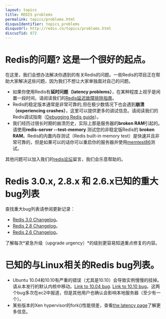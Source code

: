 ```yaml
---
layout: topics
title: REDIS problems
permalink: topics/problems.html
disqusIdentifier: topics_problems
disqusUrl: http://redis.cn/topics/problems.html
discuzTid: 872
---
```


Redis的问题? 这是一个很好的起点。
===

在这里，我们会想办法解决你遇到的有关Redis的问题。一些Redis的项目正在帮助大家解决这些问题，因为我们不想让大家单独面对自己的问题。

* 如果你使用Redis有**延时问题（latency problems）**，在某种程度上视乎是闲置一段时间，请阅读我们的[Redis延迟故障排除指南](/topics/latency.html)。
* Redis的稳定版本通常是非常可靠的,但在极少数情况下也会遇到**崩溃（experiencing crashes）**，这里可以提供更多的调试信息。请阅读我们的Redis调试指南（[Debugging Redis guide](/topics/debugging.html)）。
* 我们经历过很长时期的崩溃历史，实际上那是服务器的**broken RAM**引起的。请使用**redis-server --test-memory** 测试您的非稳定版Redis的 **broken RAM**。Redis的内置内存测试（Redis built-in memory test）是快速并且非常可靠的，但是如果可以的话你可以重启你的服务器并使用[memtest86](http://memtest86.com)测试。

其他问题可以加入我们的[redis论坛](http://bbs.redis.cn)留言，我们会乐意帮助的。

Redis 3.0.x, 2.8.x 和 2.6.x已知的重大bug列表
===

查找重大bug列表请参阅更新记录：

* [Redis 3.0 Changelog](https://raw.githubusercontent.com/antirez/redis/3.0/00-RELEASENOTES)。
* [Redis 2.8 Changelog](https://raw.githubusercontent.com/antirez/redis/2.8/00-RELEASENOTES)。
* [Redis 2.6 Changelog](https://raw.githubusercontent.com/antirez/redis/2.6/00-RELEASENOTES)。

了解每次*紧急升级（upgrade urgency）*的级别更容易知道重点修复的内容。

已知的与Linux相关的Redis bug列表。
===

* Ubuntu 10.04和10.10有严重的错误（尤其是10.10）会导致实例慢慢的挂掉。请从本发行的默认内核中移动。[Link to 10.04 bug](https://silverline.librato.com/blog/main/EC2_Users_Should_be_Cautious_When_Booting_Ubuntu_10_04_AMIs). [Link to 10.10 bug](https://bugs.launchpad.net/ubuntu/+source/linux/+bug/666211)。这两个bug多次在ec2中报道，但是其他用户也确认会影响本地服务器（至少有一个）。
* 某些版本的Xen hypervisor的fork()性能很差，查看[the latency page](/topics/latency.html)了解更多信息。

